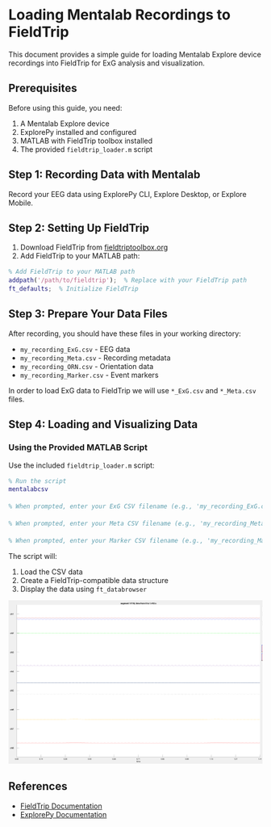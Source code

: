 # Loading Mentalab Recordings to FieldTrip

This document provides a simple guide for loading Mentalab Explore device recordings into FieldTrip for ExG analysis and visualization.

## Prerequisites

Before using this guide, you need:
1. A Mentalab Explore device
2. ExplorePy installed and configured
3. MATLAB with FieldTrip toolbox installed
4. The provided `fieldtrip_loader.m` script

## Step 1: Recording Data with Mentalab

Record your EEG data using ExplorePy CLI, Explore Desktop, or Explore Mobile.

## Step 2: Setting Up FieldTrip

1. Download FieldTrip from [fieldtriptoolbox.org](https://www.fieldtriptoolbox.org/download/)
2. Add FieldTrip to your MATLAB path:

```matlab
% Add FieldTrip to your MATLAB path
addpath('/path/to/fieldtrip');  % Replace with your FieldTrip path
ft_defaults;  % Initialize FieldTrip
```

## Step 3: Prepare Your Data Files

After recording, you should have these files in your working directory:
- `my_recording_ExG.csv` - EEG data
- `my_recording_Meta.csv` - Recording metadata
- `my_recording_ORN.csv` - Orientation data
- `my_recording_Marker.csv` - Event markers

In order to load ExG data to FieldTrip we will use `*_ExG.csv` and `*_Meta.csv` files.

## Step 4: Loading and Visualizing Data

### Using the Provided MATLAB Script

Use the included `fieldtrip_loader.m` script:

```matlab
% Run the script
mentalabcsv

% When prompted, enter your ExG CSV filename (e.g., 'my_recording_ExG.csv')

% When prompted, enter your Meta CSV filename (e.g., 'my_recording_Meta.csv')

% When prompted, enter your Marker CSV filename (e.g., 'my_recording_Marker.csv')
```

The script will:
1. Load the CSV data
2. Create a FieldTrip-compatible data structure
3. Display the data using `ft_databrowser`

![Fieldtrip Visualization Example](fieldtrip_viz.png "Title")

## References

- [FieldTrip Documentation](https://www.fieldtriptoolbox.org/)
- [ExplorePy Documentation](https://explorepy.readthedocs.io/)
